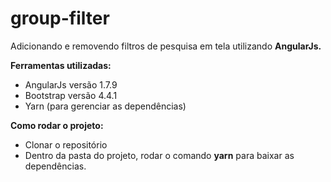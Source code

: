 # group-filter
Adicionando e removendo filtros de pesquisa em tela utilizando **AngularJs.**

**Ferramentas utilizadas:**
- AngularJs versão 1.7.9
- Bootstrap versão 4.4.1
- Yarn (para gerenciar as dependências)

**Como rodar o projeto:**
- Clonar o repositório
- Dentro da pasta do projeto, rodar o comando **yarn** para baixar as dependências.
